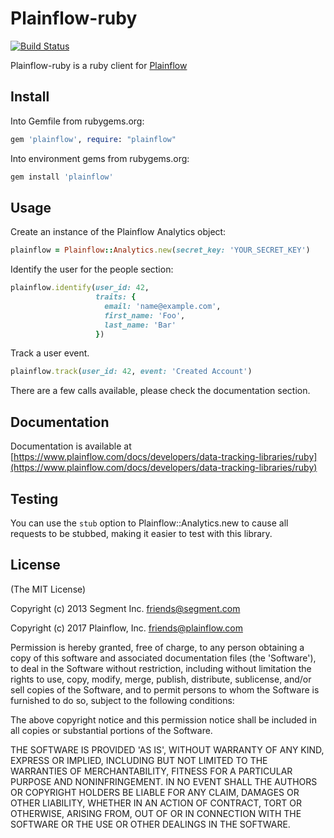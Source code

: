 Plainflow-ruby
==============

[![Build Status](https://travis-ci.org/plainflow-dcp/plainflow-ruby.png?branch=master)](https://travis-ci.org/plainflow-dcp/plainflow-ruby)

Plainflow-ruby is a ruby client for [Plainflow](https://www.plainflow.com)

## Install

Into Gemfile from rubygems.org:
```ruby
gem 'plainflow', require: "plainflow"
```

Into environment gems from rubygems.org:
```ruby
gem install 'plainflow'
```

## Usage

Create an instance of the Plainflow Analytics object:
```ruby
plainflow = Plainflow::Analytics.new(secret_key: 'YOUR_SECRET_KEY')
```

Identify the user for the people section:
```ruby
plainflow.identify(user_id: 42,
                   traits: {
                     email: 'name@example.com',
                     first_name: 'Foo',
                     last_name: 'Bar'
                   })
```

Track a user event.
```ruby
plainflow.track(user_id: 42, event: 'Created Account')
```

There are a few calls available, please check the documentation section.

## Documentation

Documentation is available at [https://www.plainflow.com/docs/developers/data-tracking-libraries/ruby](https://www.plainflow.com/docs/developers/data-tracking-libraries/ruby)

## Testing

You can use the `stub` option to Plainflow::Analytics.new to cause all requests to be stubbed, making it easier to test with this library.

## License


(The MIT License)

Copyright (c) 2013 Segment Inc. <friends@segment.com>

Copyright (c) 2017 Plainflow, Inc. <friends@plainflow.com>

Permission is hereby granted, free of charge, to any person obtaining a copy of this software and associated documentation files (the 'Software'), to deal in the Software without restriction, including without limitation the rights to use, copy, modify, merge, publish, distribute, sublicense, and/or sell copies of the Software, and to permit persons to whom the Software is furnished to do so, subject to the following conditions:

The above copyright notice and this permission notice shall be included in all copies or substantial portions of the Software.

THE SOFTWARE IS PROVIDED 'AS IS', WITHOUT WARRANTY OF ANY KIND, EXPRESS OR IMPLIED, INCLUDING BUT NOT LIMITED TO THE WARRANTIES OF MERCHANTABILITY, FITNESS FOR A PARTICULAR PURPOSE AND NONINFRINGEMENT. IN NO EVENT SHALL THE AUTHORS OR COPYRIGHT HOLDERS BE LIABLE FOR ANY CLAIM, DAMAGES OR OTHER LIABILITY, WHETHER IN AN ACTION OF CONTRACT, TORT OR OTHERWISE, ARISING FROM, OUT OF OR IN CONNECTION WITH THE SOFTWARE OR THE USE OR OTHER DEALINGS IN THE SOFTWARE.

